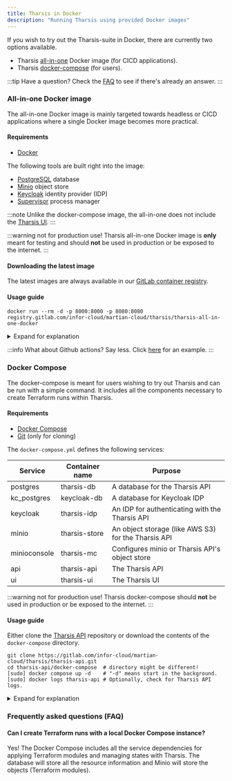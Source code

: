 ```yaml
---
title: Tharsis in Docker
description: "Running Tharsis using provided Docker images"
---
```


If you wish to try out the Tharsis-suite in Docker, there are currently two options available.

- Tharsis [all-in-one](https://gitlab.com/infor-cloud/martian-cloud/tharsis/tharsis-all-in-one-docker) Docker image (for CICD applications).
- Tharsis [docker-compose](https://gitlab.com/infor-cloud/martian-cloud/tharsis/tharsis-api/-/blob/4dd253589259beaf6f9358316855c73cda584b5b/docker-compose/docker-compose.yml) (for users).

:::tip Have a question?
Check the [FAQ](#frequently-asked-questions-faq) to see if there's already an answer.
:::

### All-in-one Docker image

The all-in-one Docker image is mainly targeted towards headless or CICD applications where a single Docker image becomes more practical.

#### Requirements

- [Docker](https://docs.docker.com/get-docker/)

The following tools are built right into the image:

- [PostgreSQL](https://www.postgresql.org/) database
- [Minio](https://min.io/) object store
- [Keycloak](https://www.keycloak.org/) identity provider (IDP)
- [Supervisor](https://github.com/Supervisor/supervisor) process manager

:::note
Unlike the docker-compose image, the all-in-one does not include the [Tharsis UI](/docs/setup/ui/install.md).
:::

:::warning not for production use!
Tharsis all-in-one Docker image is **only** meant for testing and should **not** be used in production or be exposed to the internet.
:::

#### Downloading the latest image

The latest images are always available in our [GitLab container registry](https://gitlab.com/infor-cloud/martian-cloud/tharsis/tharsis-all-in-one-docker/container_registry).

#### Usage guide

```shell title="Run the image with docker"
docker run --rm -d -p 8000:8000 -p 8080:8080 registry.gitlab.com/infor-cloud/martian-cloud/tharsis/tharsis-all-in-one-docker
```

<details>
<summary>Expand for explanation</summary>

Above command will run the latest all-in-one Docker image in the background and bind the API to port 8000 and Keycloak IDP to port 8080.

The Tharsis API is available at `http://localhost:8000`.
Keycloak is available at `http://localhost:8080`.

When the image starts, a default admin user with username `martian` and password `martian` is created automatically. A token can be requested from Keycloak. For [example](https://github.com/martian-cloud/terraform-provider-tharsis/blob/90366750099b2c3ceaa26e5db4dcf1429337b940/.github/workflows/test.yml#L91). Once authenticated, the [Tharsis CLI](../cli/install.md) can be used to issue commands to the API.

</details>

:::info What about Github actions?
Say less. Click [here](https://github.com/martian-cloud/terraform-provider-tharsis/blob/90366750099b2c3ceaa26e5db4dcf1429337b940/.github/workflows/test.yml#L56) for an example.
:::

### Docker Compose

The docker-compose is meant for users wishing to try out Tharsis and can be run with a simple command. It includes all the components necessary to create Terraform runs within Tharsis.

#### Requirements

- [Docker Compose](https://docs.docker.com/compose/)
- [Git](https://git-scm.com/) (only for cloning)

The `docker-compose.yml` defines the following services:

| Service      | Container name | Purpose                                             |
| ------------ | -------------- | --------------------------------------------------- |
| postgres     | tharsis-db     | A database for the Tharsis API                      |
| kc_postgres  | keycloak-db    | A database for Keycloak IDP                         |
| keycloak     | tharsis-idp    | An IDP for authenticating with the Tharsis API      |
| minio        | tharsis-store  | An object storage (like AWS S3) for the Tharsis API |
| minioconsole | tharsis-mc     | Configures minio or Tharsis API's object store      |
| api          | tharsis-api    | The Tharsis API                                     |
| ui           | tharsis-ui     | The Tharsis UI                                      |

:::warning not for production use!
Tharsis docker-compose should **not** be used in production or be exposed to the internet.
:::

#### Usage guide

Either clone the [Tharsis API](https://gitlab.com/infor-cloud/martian-cloud/tharsis/tharsis-api.git) repository or download the contents of the `docker-compose` directory.

```shell title="Cloning the Tharsis API repository and using docker-compose" showLineNumbers
git clone https://gitlab.com/infor-cloud/martian-cloud/tharsis/tharsis-api.git
cd tharsis-api/docker-compose  # directory might be different!
[sudo] docker compose up -d    # "-d" means start in the background.
[sudo] docker logs tharsis-api # Optionally, check for Tharsis API logs.
```

<details>
<summary>Expand for explanation</summary>

Above will begin pulling the latest images from the appropriate sources and start them up in the background. Once all the services have finished booting up, we can visit the UI at `http://localhost:3000`, which should immediately redirect us to Keycloak for authentication. Just like the all-in-one docker image, an admin user is already created with credentials `martian`.

:::info what about the tharsis cli?
Consult the Tharsis CLI [configure command](/docs/cli/tharsis/commands.md#configure-command) for help on creating a new profile. Once done, the [sso login subcommand](/docs/cli/tharsis/commands.md#sso-login-subcommand) will help us authenticate with Tharsis.
:::

:::note
The Tharsis API may take some time starting up as it waits for other services to be in a functioning state.
:::

</details>

### Frequently asked questions (FAQ)

#### Can I create Terraform runs with a local Docker Compose instance?

Yes! The Docker Compose includes all the service dependencies for applying Terraform modules and managing states with Tharsis. The database will store all the resource information and Minio will store the objects (Terraform modules).

